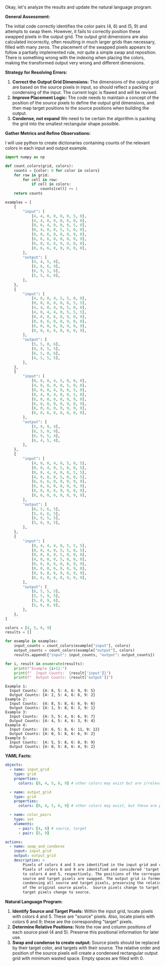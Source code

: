 Okay, let's analyze the results and update the natural language program.

**General Assessment:**

The initial code correctly identifies the color pairs (4, 6) and (5, 9) and attempts to swap them. However, it fails to correctly position these swapped pixels in the output grid. The output grid dimensions are also calculated incorrectly, often resulting in much larger grids than necessary, filled with many zeros. The placement of the swapped pixels appears to follow a partially implemented rule, not quite a simple swap and reposition. There is something wrong with the indexing when placing the colors, making the transformed output very wrong and different dimensions.

**Strategy for Resolving Errors:**

1.  **Correct the Output Grid Dimensions:** The dimensions of the output grid are based on the source pixels in input, so should reflect a packing or condensing of the input. The current logic is flawed and will be revised.
2.  **Improve Placement Logic:** The code needs to maintain a concept of the position of the *source* pixels to define the output grid dimensions, and then map target positions to the source positions when building the output.
3. **Condense, not expand** We need to be certain the algorithm is packing the grid into the smallest rectangular shape possible.

**Gather Metrics and Refine Observations:**

I will use python to create dictionaries containing counts of the relevant colors in each input and output example.


``` python
import numpy as np

def count_colors(grid, colors):
    counts = {color: 0 for color in colors}
    for row in grid:
        for cell in row:
            if cell in colors:
                counts[cell] += 1
    return counts

examples = [
    {
        "input": [
            [4, 4, 0, 0, 0, 0, 5, 0],
            [4, 4, 0, 0, 0, 0, 0, 0],
            [0, 0, 4, 0, 0, 0, 5, 0],
            [0, 4, 0, 0, 5, 5, 0, 0],
            [0, 0, 6, 0, 0, 0, 9, 0],
            [6, 6, 6, 0, 0, 0, 0, 9],
            [6, 0, 6, 6, 9, 9, 0, 0],
            [0, 6, 6, 0, 9, 0, 0, 0],
        ],
        "output": [
            [4, 4, 5, 0],
            [6, 6, 6, 9],
            [6, 9, 5, 6],
            [5, 5, 6, 0],
        ],
    },
    {
        "input": [
            [4, 0, 0, 4, 5, 5, 0, 0],
            [0, 0, 0, 0, 0, 0, 5, 5],
            [4, 4, 0, 4, 0, 5, 0, 0],
            [4, 0, 4, 4, 0, 5, 5, 5],
            [0, 0, 0, 6, 0, 9, 0, 9],
            [0, 0, 6, 0, 0, 9, 0, 0],
            [6, 0, 0, 6, 0, 9, 0, 9],
            [0, 0, 6, 6, 0, 0, 0, 9],
        ],
        "output": [
            [5, 5, 0, 6],
            [0, 9, 5, 5],
            [6, 5, 0, 6],
            [4, 5, 5, 5],
        ],
    },
    {
        "input": [
            [0, 0, 0, 4, 5, 0, 0, 0],
            [4, 0, 0, 0, 0, 5, 0, 0],
            [0, 0, 0, 4, 0, 0, 5, 0],
            [0, 4, 0, 4, 0, 0, 5, 0],
            [6, 0, 0, 0, 0, 9, 9, 0],
            [6, 0, 0, 0, 0, 9, 0, 9],
            [6, 0, 6, 0, 9, 9, 9, 0],
            [6, 0, 6, 0, 0, 0, 0, 0],
        ],
        "output": [
            [5, 9, 9, 4],
            [6, 5, 0, 9],
            [6, 9, 5, 4],
            [6, 4, 5, 4],
        ],
    },
    {
        "input": [
            [4, 0, 0, 4, 0, 5, 0, 5],
            [0, 0, 4, 0, 5, 0, 0, 5],
            [0, 0, 4, 4, 0, 0, 5, 5],
            [4, 0, 0, 0, 5, 0, 0, 5],
            [6, 6, 6, 0, 9, 0, 9, 9],
            [6, 6, 6, 0, 0, 9, 9, 9],
            [6, 0, 0, 6, 9, 9, 0, 9],
            [6, 6, 0, 6, 9, 0, 9, 9],
        ],
        "output": [
            [6, 5, 6, 5],
            [5, 6, 6, 5],
            [6, 9, 5, 5],
            [5, 6, 9, 5],
        ],
    },
    {
        "input": [
            [0, 4, 4, 4, 0, 5, 5, 5],
            [0, 0, 4, 0, 5, 5, 0, 5],
            [0, 0, 0, 0, 5, 0, 0, 0],
            [4, 0, 0, 0, 5, 0, 0, 0],
            [6, 6, 0, 6, 0, 0, 9, 9],
            [0, 0, 0, 6, 9, 0, 9, 0],
            [0, 0, 0, 6, 9, 0, 9, 9],
            [6, 6, 0, 6, 0, 9, 0, 9],
        ],
        "output": [
            [6, 5, 5, 5],
            [5, 5, 9, 5],
            [5, 0, 9, 6],
            [5, 6, 0, 6],
        ],
    },
]

colors = [4, 5, 6, 9]
results = []

for example in examples:
    input_counts = count_colors(example["input"], colors)
    output_counts = count_colors(example["output"], colors)
    results.append({"input": input_counts, "output": output_counts})

for i, result in enumerate(results):
    print(f"Example {i+1}:")
    print(f"  Input Counts:  {result['input']}")
    print(f"  Output Counts: {result['output']}")

```
```
Example 1:
  Input Counts:  {4: 6, 5: 4, 6: 9, 9: 5}
  Output Counts: {4: 2, 5: 4, 6: 6, 9: 2}
Example 2:
  Input Counts:  {4: 8, 5: 8, 6: 6, 9: 6}
  Output Counts: {4: 1, 5: 8, 6: 3, 9: 1}
Example 3:
  Input Counts:  {4: 5, 5: 4, 6: 6, 9: 7}
  Output Counts: {4: 4, 5: 4, 6: 3, 9: 4}
Example 4:
  Input Counts:  {4: 6, 5: 8, 6: 11, 9: 12}
  Output Counts: {4: 0, 5: 8, 6: 6, 9: 2}
Example 5:
  Input Counts:  {4: 5, 5: 8, 6: 8, 9: 9}
  Output Counts: {4: 0, 5: 8, 6: 4, 9: 2}

```
**YAML Facts:**


```yaml
objects:
  - name: input_grid
    type: grid
    properties:
      colors: [0, 4, 5, 6, 9] # other colors may exist but are irrelevant

  - name: output_grid
    type: grid
    properties:
      colors: [0, 4, 5, 6, 9] # other colors may exist, but these are primary

  - name: color_pairs
    type: set
    elements:
      - pair: [4, 6] # source, target
      - pair: [5, 9]

actions:
  - name: swap_and_condense
    input: input_grid
    output: output_grid
    description: >
        Pixels of colors 4 and 5 are identified in the input grid and considered 'source' pixels.
        Pixels of colors 6 and 9 are identified and considered 'target' pixels corresponding
        to colors 4 and 5, respectively. The positions of the corresponding
        source and target pixels are swapped. The output grid is formed by
        condensing all source and target pixels, preserving the relative row and column order
        of the original source pixels.  Source pixels change to target,
        target pixels change to source.
```


**Natural Language Program:**

1.  **Identify Source and Target Pixels:** Within the input grid, locate pixels with colors 4 and 5. These are "source" pixels. Also, locate pixels with colors 6 and 9; these are the corresponding "target" pixels.
2.  **Determine Relative Positions:** Note the row and column positions of each source pixel (4 and 5). Preserve this positional information for later use.
3. **Swap and condense to create output:** Source pixels should be replaced by their target color, and targets with their source. The relative order and position of the source pixels will create a condensed rectangular output grid with minimum wasted space. Empty spaces are filled with 0.

